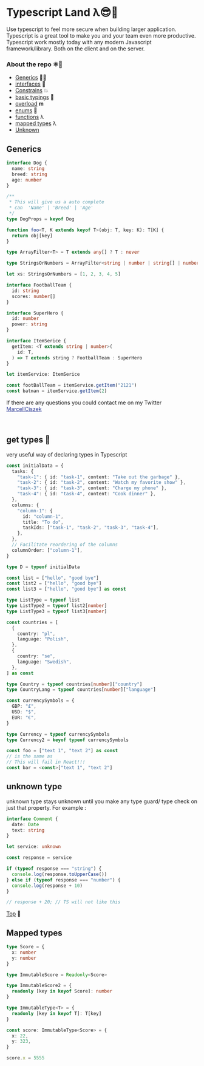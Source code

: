 # Typescript Land λ😎🌮

Use typescript to feel more secure when building larger application. Typescript is a great tool to make you and your team even more productive. Typescript work mostly today with any modern Javascript framework/library. Both on the client and on the server.

### About the repo ⚛️🥕

<a name ="top"> </a>

- [Generics](#generics) 🏋️‍♀️
- [interfaces](#interfaces) 💎
- [Constrains](#constrains) 💥
- [basic typings](#bs) 💈
- [overload](#overload) 𝐦
- [enums](#enum) 🍎
- [functions](#fn) λ
- [mapped types](#mapped-types) λ
- [Unknown](#unknown)

## Generics <a name = "generics"></a>

```typescript
interface Dog {
  name: string
  breed: string
  age: number
}

/**
 * This will give us a auto complete
 * can  'Name' | 'Breed' | 'Age'
 */
type DogProps = keyof Dog

function foo<T, K extends keyof T>(obj: T, key: K): T[K] {
  return obj[key]
}
```

```ts
type ArrayFilter<T> = T extends any[] ? T : never

type StringsOrNumbers = ArrayFilter<string | number | string[] | number[]>

let xs: StringsOrNumbers = [1, 2, 3, 4, 5]

interface FootballTeam {
  id: string
  scores: number[]
}

interface SuperHero {
  id: number
  power: string
}

interface ItemSerice {
  getItem: <T extends string | number>(
    id: T,
  ) => T extends string ? FootballTeam : SuperHero
}

let itemService: ItemSerice

const footBallTeam = itemService.getItem("2121")
const batman = itemService.getItem(2)
```

If there are any questions you could contact me on my Twitter <a href="https://twitter.com/CiszekMarcell" style="color: rgba(40, 53, 147, 1)"> MarcellCiszek </a>

<br/>

## get types 🐝

very useful way of declaring types in Typescript

```ts
const initialData = {
  tasks: {
    "task-1": { id: "task-1", content: "Take out the garbage" },
    "task-2": { id: "task-2", content: "Watch my favorite show" },
    "task-3": { id: "task-3", content: "Charge my phone" },
    "task-4": { id: "task-4", content: "Cook dinner" },
  },
  columns: {
    "column-1": {
      id: "column-1",
      title: "To do",
      taskIds: ["task-1", "task-2", "task-3", "task-4"],
    },
  },
  // Facilitate reordering of the columns
  columnOrder: ["column-1"],
}

type D = typeof initialData

const list = ["hello", "good bye"]
const list2 = ["hello", "good bye"]
const list3 = ["hello", "good bye"] as const

type ListType = typeof list
type ListType2 = typeof list2[number]
type ListType3 = typeof list3[number]

const countries = [
  {
    country: "pl",
    language: "Polish",
  },
  {
    country: "se",
    language: "Swedish",
  },
] as const

type Country = typeof countries[number]["country"]
type CountryLang = typeof countries[number]["language"]

const currencySymbols = {
  GBP: "£",
  USD: "$",
  EUR: "€",
}

type Currency = typeof currencySymbols
type Currency2 = keyof typeof currencySymbols

const foo = ["text 1", "text 2"] as const
// is the same as
// This will fail in React!!!
const bar = <const>["text 1", "text 2"]
```

## unknown type <a name = "unknown"></a>

unknown type stays unknown until you make any type guard/ type check on just that property.
For example :

```ts
interface Comment {
  date: Date
  text: string
}

let service: unknown

const response = service

if (typeof response === "string") {
  console.log(response.toUpperCase())
} else if (typeof response === "number") {
  console.log(response + 10)
}

// response + 20; // TS will not like this
```

[Top](#top) 🔼

## Mapped types <a name = "mapped-types"> </a>

```ts
type Score = {
  x: number
  y: number
}

type ImmutableScore = Readonly<Score>

type ImmutableScore2 = {
  readonly [key in keyof Score]: number
}

type ImmutableType<T> = {
  readonly [key in keyof T]: T[key]
}

const score: ImmutableType<Score> = {
  x: 22,
  y: 323,
}

score.x = 5555
```
